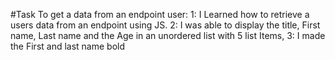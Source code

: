 #Task To get a data from an endpoint user:
   1: I Learned how to retrieve a users data from an endpoint using JS.
   2: I was able to display the title, First name, Last name and the Age in an unordered list with 5 list Items,
   3: I made the First and last name bold 